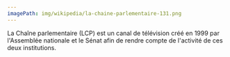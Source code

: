 ```yaml
---
imagePath: img/wikipedia/la-chaine-parlementaire-131.png
---
```


La Chaîne parlementaire (LCP) est un canal de télévision créé en 1999 par l'Assemblée nationale et le Sénat afin de rendre compte de l'activité de ces deux institutions.
